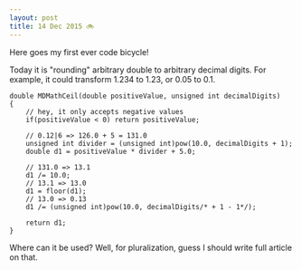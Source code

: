 ```yaml
---
layout: post
title: 14 Dec 2015 🚲
---
```


Here goes my first ever code bicycle!

Today it is "rounding" arbitrary double to arbitrary decimal digits. For example, it could transform 1.234 to 1.23, or 0.05 to 0.1.

<!-- language: lang-objc -->
``` objc
double MDMathCeil(double positiveValue, unsigned int decimalDigits)
{
    // hey, it only accepts negative values
    if(positiveValue < 0) return positiveValue;

    // 0.12|6 => 126.0 + 5 = 131.0
    unsigned int divider = (unsigned int)pow(10.0, decimalDigits + 1);
    double d1 = positiveValue * divider + 5.0;

    // 131.0 => 13.1
    d1 /= 10.0;
    // 13.1 => 13.0
    d1 = floor(d1);
    // 13.0 => 0.13
    d1 /= (unsigned int)pow(10.0, decimalDigits/* + 1 - 1*/);

    return d1;
}

```

Where can it be used? Well, for pluralization, guess I should write full article on that.